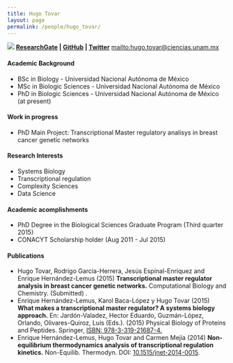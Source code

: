 ```yaml
---
title: Hugo Tovar
layout: page
permalink: /people/hugo_tovar/
---
```


![][image]
**[ResearchGate][1] | [GitHub][2] | [Twitter][3]**
<mailto:hugo.tovar@ciencias.unam.mx>

#### Academic Background

* BSc in Biology - Universidad Nacional Autónoma de México
* MSc in Biologic Sciences - Universidad Nacional Autónoma de México
* PhD in Biologic Sciences - Universidad Nacional Autónoma de México (at present)

#### Work in progress
* PhD Main Project: Transcriptional Master regulatory analisys in breast cancer genetic networks

#### Research Interests
* Systems Biology
* Transcriptional regulation
* Complexity Sciences
* Data Science

#### Academic acomplishments
* PhD Degree in the Biological Sciences Graduate Program (Third quarter 2015)
* CONACYT Scholarship holder (Aug 2011 - Jul 2015)

#### Publications
* Hugo Tovar, Rodrigo García-Herrera, Jesús Espinal-Enríquez and Enrique Hernández-Lemus (2015) **Transcriptional master regulator analysis in breast cancer genetic networks.** Computational Biology and Chemistry. (Submitted) .
* Enrique Hernández-Lemus, Karol Baca-López y Hugo Tovar (2015) **What makes a transcriptional master regulator? A systems biology approach.** En: Jardón-Valadez, Hector Eduardo, Guzmán-López, Orlando, Olivares-Quiroz, Luis (Eds.). (2015) Physical Biology of Proteins and Peptides. Springer, [ISBN: 978-3-319-21687-4.][5]
* Enrique Hernández-Lemus, Hugo Tovar and Carmen Mejía (2014) **Non-equilibrium thermodynamics analysis of transcriptional regulation kinetics.** Non-Equilib. Thermodyn. DOI: [10.1515/jnet-2014-0015][4].


[image]:https://i1.rgstatic.net/i/profile/d912f508f3c219f720_l_7696c.jpg

[1]: https://www.researchgate.net/profile/Hugo_Tovar
[2]: https://github.com/hachepunto
[3]: https://twitter.com/hachepunto
[4]: https://doi.org/10.1515/jnet-2014-0015
[5]: http://www.springer.com/us/book/9783319216867
